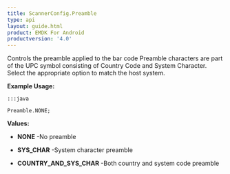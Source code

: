 ```yaml
---
title: ScannerConfig.Preamble
type: api
layout: guide.html
product: EMDK For Android
productversion: '4.0'
---
```



Controls the preamble applied to the bar code Preamble characters are
 part of the UPC symbol consisting of Country Code and System Character.
 Select the appropriate option to match the host system.
 
 

**Example Usage:**
	
	:::java
	
	Preamble.NONE;
	


**Values:**

* **NONE** -No preamble

* **SYS_CHAR** -System character preamble

* **COUNTRY_AND_SYS_CHAR** -Both country and system code preamble













